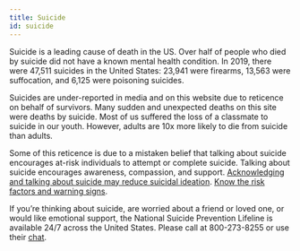 ```yaml
---
title: Suicide
id: suicide
---
```


Suicide is a leading cause of death in the US. Over half of people who died by suicide did not have a known mental health condition. In 2019, there were 47,511 suicides in the United States: 23,941 were firearms, 13,563 were suffocation, and 6,125 were poisoning suicides.

Suicides are under-reported in media and on this website due to reticence on behalf of survivors. Many sudden and unexpected deaths on this site were deaths by suicide. Most of us suffered the loss of a classmate to suicide in our youth. However, adults are 10x more likely to die from suicide than adults.

Some of this reticence is due to a mistaken belief that talking about suicide encourages at-risk individuals to attempt or complete suicide. Talking about suicide encourages awareness, compassion, and support. [Acknowledging and talking about suicide may reduce suicidal ideation](https://pubmed.ncbi.nlm.nih.gov/24998511/). [Know the risk factors and warning signs](https://suicidepreventionlifeline.org/how-we-can-all-prevent-suicide/).

If you’re thinking about suicide, are worried about a friend or loved one, or would like emotional support, the National Suicide Prevention Lifeline is available 24/7 across the United States. Please call at 800-273-8255 or use their [chat](https://suicidepreventionlifeline.org/chat/).
